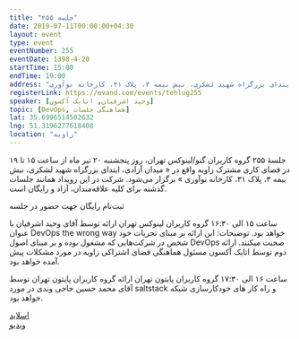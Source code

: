 ```yaml
---
title: "جلسه ۲۵۵"
date: 2019-07-11T00:00:00+04:30
layout: event
type: event
eventNumber: 255
eventDate: 1398-4-20
startTime: 15:00
endTime: 19:00
address: "میدان آزادی، ابتدای بزرگراه شهید لشکری، نبش بیمه ۳، پلاک ۳۱، کارخانه نوآوری"
registerLink: https://evand.com/events/tehlug255
speaker: [وحید اشرفیان, اتابک آکسون]
topic: [DevOps, هماهنگی جلسات]
lat: 35.6996514502632
lng: 51.3196277618408
location: "زاویه"
---
```

جلسهٔ ۲۵۵ گروه کاربران گنو/لینوکس تهران، روز پنجشنبه ۲۰ تیر ماه از ساعت ۱۵ تا ۱۹ در فضای کاری مشترک زاویه واقع در « میدان آزادی، ابتدای بزرگراه شهید لشکری، نبش بیمه ۳، پلاک ۳۱، کارخانه نوآوری » برگزار می‌شود.
شرکت در این رویداد همانند جلسات گذشته برای کلیه علاقه‌مندان، آزاد و رایگان است.


ثبت‌نام رایگان جهت حضور در جلسه


ساعت ۱۵ الی ۱۶:۳۰ گروه کاربران لینوکس تهران
ارائه توسط آقای وحید اشرفیان با عنوان DevOps the wrong way خواهد بود.
توضیحات: این ارائه بر مبنای تجریات خود شخص در شرکت‌هایی که مشغول بوده و بر مبنای اصول DevOps صحبت میکنند.
ارائه دوم توسط اتابک آکسون مسئول هماهنگی فضای اشتراکی زاویه در مورد مشکلات پیش آمده خواهد بود.

ساعت ۱۶ الی ۱۷:۳۰ گروه کاربران پایتون تهران
ارائه گروه کاربران پایتون تهران توسط آقای محمد حسین حاجی وندی در مورد saltstack و راه کار های خودکارسازی شبکه خواهد بود.

[اسلاید](https://docs.google.com/presentation/d/1kuxNdsqBKgZmjUYHzZmN423go1uD0_z72vtqCkyrFrY/edit)  
[ویدیو](https://youtu.be/VzgvnmH20n0)